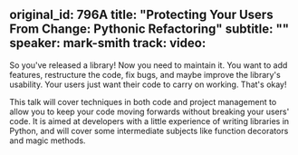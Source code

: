 original_id: 796A
title: "Protecting Your Users From Change: Pythonic Refactoring"
subtitle: ""
speaker: mark-smith
track: 
video:
---
So you've released a library! Now you need to maintain it. You want to add features, restructure the code, fix bugs, and maybe improve the library's usability. Your users just want their code to carry on working. That's okay!

This talk will cover techniques in both code and project management to allow you to keep your code moving forwards without breaking your users' code. It is aimed at developers with a little experience of writing libraries in Python, and will cover some intermediate subjects like function decorators and magic methods.